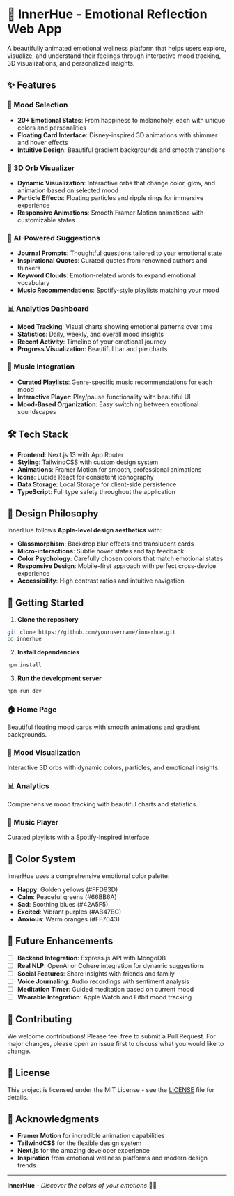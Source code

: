 # 🌈 InnerHue - Emotional Reflection Web App

A beautifully animated emotional wellness platform that helps users explore, visualize, and understand their feelings through interactive mood tracking, 3D visualizations, and personalized insights.

## ✨ Features

### 🎨 Mood Selection
- **20+ Emotional States**: From happiness to melancholy, each with unique colors and personalities
- **Floating Card Interface**: Disney-inspired 3D animations with shimmer and hover effects
- **Intuitive Design**: Beautiful gradient backgrounds and smooth transitions

### 🔮 3D Orb Visualizer
- **Dynamic Visualization**: Interactive orbs that change color, glow, and animation based on selected mood
- **Particle Effects**: Floating particles and ripple rings for immersive experience
- **Responsive Animations**: Smooth Framer Motion animations with customizable states

### 💬 AI-Powered Suggestions
- **Journal Prompts**: Thoughtful questions tailored to your emotional state
- **Inspirational Quotes**: Curated quotes from renowned authors and thinkers
- **Keyword Clouds**: Emotion-related words to expand emotional vocabulary
- **Music Recommendations**: Spotify-style playlists matching your mood

### 📊 Analytics Dashboard
- **Mood Tracking**: Visual charts showing emotional patterns over time
- **Statistics**: Daily, weekly, and overall mood insights
- **Recent Activity**: Timeline of your emotional journey
- **Progress Visualization**: Beautiful bar and pie charts

### 🎵 Music Integration
- **Curated Playlists**: Genre-specific music recommendations for each mood
- **Interactive Player**: Play/pause functionality with beautiful UI
- **Mood-Based Organization**: Easy switching between emotional soundscapes

## 🛠️ Tech Stack

- **Frontend**: Next.js 13 with App Router
- **Styling**: TailwindCSS with custom design system
- **Animations**: Framer Motion for smooth, professional animations
- **Icons**: Lucide React for consistent iconography
- **Data Storage**: Local Storage for client-side persistence
- **TypeScript**: Full type safety throughout the application

## 🎯 Design Philosophy

InnerHue follows **Apple-level design aesthetics** with:
- **Glassmorphism**: Backdrop blur effects and translucent cards
- **Micro-interactions**: Subtle hover states and tap feedback
- **Color Psychology**: Carefully chosen colors that match emotional states
- **Responsive Design**: Mobile-first approach with perfect cross-device experience
- **Accessibility**: High contrast ratios and intuitive navigation

## 🚀 Getting Started

1. **Clone the repository**
```bash
git clone https://github.com/yourusername/innerhue.git
cd innerhue
```

2. **Install dependencies**
```bash
npm install
```

3. **Run the development server**
```bash
npm run dev
```

### 🏠 Home Page
Beautiful floating mood cards with smooth animations and gradient backgrounds.

### 🔮 Mood Visualization
Interactive 3D orbs with dynamic colors, particles, and emotional insights.

### 📊 Analytics
Comprehensive mood tracking with beautiful charts and statistics.

### 🎵 Music Player
Curated playlists with a Spotify-inspired interface.

## 🎨 Color System

InnerHue uses a comprehensive emotional color palette:
- **Happy**: Golden yellows (#FFD93D)
- **Calm**: Peaceful greens (#66BB6A)
- **Sad**: Soothing blues (#42A5F5)
- **Excited**: Vibrant purples (#AB47BC)
- **Anxious**: Warm oranges (#FF7043)

## 🔄 Future Enhancements

- [ ] **Backend Integration**: Express.js API with MongoDB
- [ ] **Real NLP**: OpenAI or Cohere integration for dynamic suggestions
- [ ] **Social Features**: Share insights with friends and family
- [ ] **Voice Journaling**: Audio recordings with sentiment analysis
- [ ] **Meditation Timer**: Guided meditation based on current mood
- [ ] **Wearable Integration**: Apple Watch and Fitbit mood tracking

## 🤝 Contributing

We welcome contributions! Please feel free to submit a Pull Request. For major changes, please open an issue first to discuss what you would like to change.

## 📄 License

This project is licensed under the MIT License - see the [LICENSE](LICENSE) file for details.

## 🙏 Acknowledgments

- **Framer Motion** for incredible animation capabilities
- **TailwindCSS** for the flexible design system
- **Next.js** for the amazing developer experience
- **Inspiration** from emotional wellness platforms and modern design trends

---

**InnerHue** - *Discover the colors of your emotions* 🌈✨
